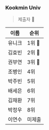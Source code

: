 ### Kookmin Univ
> 제출자 🐙

| 이름 | 순위 |
|------|------|
| 유니크 | 1위 🥇|
| 김효빈 | 2위 🥈 |
| 권부연 | 3위 🥉 |
| 조병인 | 4위 |
| 박주빈 | 5위 |
| 배세은 | 6위 |
| 김채환 | 7위 |
| 박정우 | 8위 |
| 이연수 | 미제출 |
